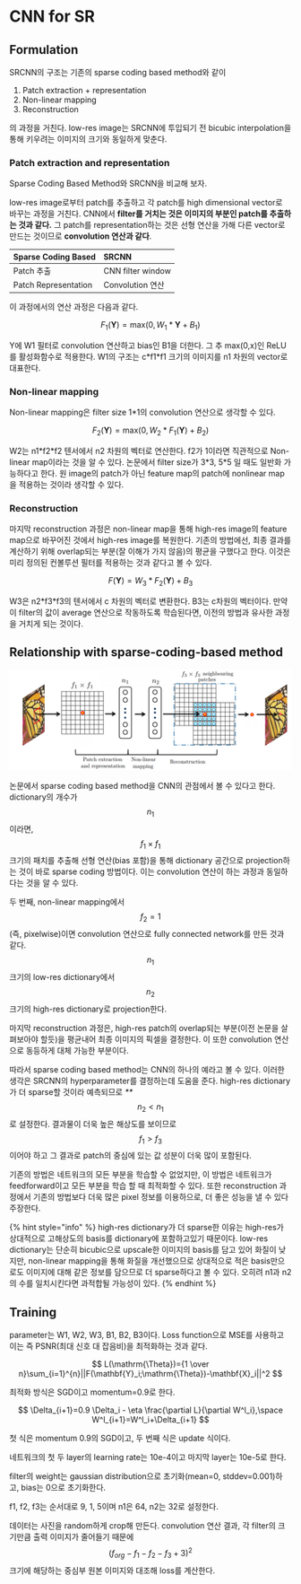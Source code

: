 # CNN for SR

## Formulation

SRCNN의 구조는 기존의 sparse coding based method와 같이

1. Patch extraction + representation
2. Non-linear mapping
3. Reconstruction

의 과정을 거친다. low-res image는 SRCNN에 투입되기 전 bicubic interpolation을 통해 키우려는 이미지의 크기와 동일하게 맞춘다.

### Patch extraction and representation

Sparse Coding Based Method와 SRCNN을 비교해 보자.

low-res image로부터 patch를 추출하고 각 patch를 high dimensional vector로 바꾸는 과정을 거친다. CNN에서 **filter를 거치는 것은 이미지의 부분인 patch를 추출하는 것과 같다.** 그 patch를 representation하는 것은 선형 연산을 가해 다른 vector로 만드는 것이므로 **convolution 연산과 같다**.

| Sparse Coding Based | SRCNN |
| :--- | :--- |
| Patch 추출 | CNN filter window |
| Patch Representation | Convolution 연산 |

이 과정에서의 연산 과정은 다음과 같다.

$$
F_1(\mathbf{Y})=\mathrm{max}(0, W_1*\mathbf{Y}+B_1)
$$

Y에 W1 필터로 convolution 연산하고 bias인 B1을 더한다. 그 추 max\(0,x\)인 ReLU를 활성화함수로 적용한다. W1의 구조는 c\*f1\*f1 크기의 이미지를 n1 차원의 vector로 대표한다.

### Non-linear mapping

Non-linear mapping은 filter size 1\*1의 convolution 연산으로 생각할 수 있다.

$$
F_2(\mathbf{Y})=\mathrm{max}(0, W_2*F_1(\mathbf{Y})+B_2)
$$

W2는 n1\*f2\*f2 텐서에서 n2 차원의 벡터로 연산한다. f2가 1이라면 직관적으로 Non-linear map이라는 것을 알 수 있다. 논문에서 filter size가 3\*3, 5\*5 일 때도 일반화 가능하다고 한다. 원 image의 patch가 아닌 feature map의 patch에 nonlinear map을 적용하는 것이라 생각할 수 있다.

### Reconstruction

마지막 reconstruction 과정은 non-linear map을 통해 high-res image의 feature map으로 바꾸어진 것에서 high-res image를 복원한다. 기존의 방법에선, 최종 결과를 계산하기 위해 overlap되는 부분\(잘 이해가 가지 않음\)의 평균을 구했다고 한다. 이것은 미리 정의된 컨볼루션 필터를 적용하는 것과 같다고 볼 수 있다.

$$
F(\mathbf{Y})=W_3*F_2(\mathbf{Y})+B_3
$$

W3은 n2\*f3\*f3의 텐서에서 c 차원의 벡터로 변환한다. B3는 c차원의 벡터이다. 만약 이 filter의 값이 average 연산으로 작동하도록 학습된다면, 이전의 방법과 유사한 과정을 거치게 되는 것이다.

## Relationship with sparse-coding-based method

![Fig. 3. An illustration of sparse-coding-based methods in the view of a convolutional neural network.](../.gitbook/assets/image%20%281%29%20%281%29%20%281%29.png)

논문에서 sparse coding based method을 CNN의 관점에서 볼 수 있다고 한다. dictionary의 개수가 $$n_1$$ 이라면, $$f_1 \times f_1$$ 크기의 패치를 추출해 선형 연산\(bias 포함\)을 통해 dictionary 공간으로 projection하는 것이 바로 sparse coding 방법이다. 이는 convolution 연산이 하는 과정과 동일하다는 것을 알 수 있다.

두 번째, non-linear mapping에서 $$f_ 2=1$$ \(즉, pixelwise\)이면 convolution 연산으로 fully connected network를 만든 것과 같다. $$n_1$$ 크기의 low-res dictionary에서 $$n_2$$ 크기의 high-res dictionary로 projection한다.

마지막 reconstruction 과정은, high-res patch의 overlap되는 부분\(이전 논문을 살펴보아야 할듯\)을 평균내어 최종 이미지의 픽셀을 결정한다. 이 또한 convolution 연산으로 동등하게 대체 가능한 부분이다.

따라서 sparse coding based method는 CNN의 하나의 예라고 볼 수 있다. 이러한 생각은 SRCNN의 hyperparameter를 결정하는데 도움을 준다. high-res dictionary가 더 sparse할 것이라 예측되므로 _\*\*_$$n_2<n_1$$ 로 설정한다. 결과물이 더욱 높은 해상도를 보이므로 $$f_1>f_3$$ 이어야 하고 그 결과로 patch의 중심에 있는 값 성분이 더욱 많이 포함된다.

기존의 방법은 네트워크의 모든 부분을 학습할 수 없었지만, 이 방법은 네트워크가 feedforward이고 모든 부분을 학습 할 때 최적화할 수 있다. 또한 reconstruction 과정에서 기존의 방법보다 더욱 많은 pixel 정보를 이용하으로, 더 좋은 성능을 낼 수 있다 주장한다.

{% hint style="info" %}
high-res dictionary가 더 sparse한 이유는 high-res가 상대적으로 고해상도의 basis를 dictionary에 포함하고있기 때문이다. low-res dictionary는 단순히 bicubic으로 upscale한 이미지의 basis를 담고 있어 화질이 낮지만, non-linear mapping을 통해 화질을 개선했으므로 상대적으로 적은 basis만으로도 이미지에 대해 같은 정보를 담으므로 더 sparse하다고 볼 수 있다. 오히려 n1과 n2의 수를 일치시킨다면 과적합될 가능성이 있다.
{% endhint %}

## Training

parameter는 W1, W2, W3, B1, B2, B3이다. Loss function으로 MSE를 사용하고 이는 즉 PSNR\(최대 신호 대 잡음비\)을 최적화하는 것과 같다.

$$
L(\mathrm{\Theta})={1 \over n}\sum_{i=1}^{n}||F(\mathbf{Y}_i;\mathrm{\Theta})-\mathbf{X}_i||^2
$$

최적화 방식은 SGD이고 momentum=0.9로 한다.

$$
\Delta_{i+1}=0.9 \Delta_i - \eta \frac{\partial L}{\partial W^l_i},\space W^l_{i+1}=W^l_i+\Delta_{i+1}
$$

첫 식은 momentum 0.9의 SGD이고, 두 번째 식은 update 식이다.

네트워크의 첫 두 layer의 learning rate는 10e-4이고 마지막 layer는 10e-5로 한다.

filter의 weight는 gaussian distribution으로 초기화\(mean=0, stddev=0.001\)하고, bias는 0으로 초기화한다.

f1, f2, f3는 순서대로 9, 1, 5이며 n1은 64, n2는 32로 설정한다.

데이터는 사진을 random하게 crop해 만든다. convolution 연산 결과, 각 filter의 크기만큼 출력 이미지가 줄어들기 때문에 $$(f_{org}-f_{1}-f_{2}-f_{3}+3)^2$$ 크기에 해당하는 중심부 원본 이미지와 대조해 loss를 계산한다.

